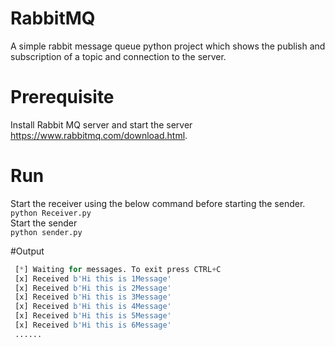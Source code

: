 # RabbitMQ
A simple rabbit message queue python project which shows the publish and subscription of a topic and connection to the server.
# Prerequisite
Install Rabbit MQ server and start the server
https://www.rabbitmq.com/download.html.

# Run 
Start the receiver using the below command before starting the sender.  
```python Receiver.py```  
Start the sender  
```python sender.py```  

#Output  
```python Receive.py
 [*] Waiting for messages. To exit press CTRL+C
 [x] Received b'Hi this is 1Message'
 [x] Received b'Hi this is 2Message'
 [x] Received b'Hi this is 3Message'
 [x] Received b'Hi this is 4Message'
 [x] Received b'Hi this is 5Message'
 [x] Received b'Hi this is 6Message'
 ......    
 

